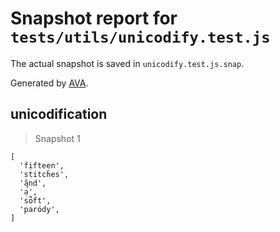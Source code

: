 # Snapshot report for `tests/utils/unicodify.test.js`

The actual snapshot is saved in `unicodify.test.js.snap`.

Generated by [AVA](https://avajs.dev).

## unicodification

> Snapshot 1

    [
      'fịfteen',
      'stitcȟes',
      'ą̃nd',
      'ạ',
      'sȫft',
      'paródy',
    ]
